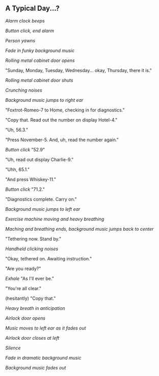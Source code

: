 ## A Typical Day...?

*Alarm clock beeps*

*Button click, end alarm*

*Person yawns*

*Fade in funky background music*

*Rolling metal cabinet door opens*

"Sunday, Monday, Tuesday, Wednesday... okay, Thursday, there it is."

*Rolling metal cabinet door shuts*

*Crunching noises*

*Background music jumps to right ear*

"Foxtrot-Romeo-7 to Home, checking in for diagnostics."

"Copy that. Read out the number on display Hotel-4."

"Uh, 56.3."

"Press November-5. And, uh, read the number again."

*Button click* "52.9"

"Uh, read out display Charlie-9."

"Uhh, 65.1."

"And press Whiskey-11."

*Button click* "71.2."

"Diagnostics complete. Carry on."

*Background music jumps to left ear*

*Exercise machine moving and heavy breathing*

*Maching and breathing ends, background music jumps back to center*

"Tethering now. Stand by."

*Handheld clicking noises*

"Okay, tethered on. Awaiting instruction."

"Are you ready?"

*Exhale* "As I'll ever be."

"You're all clear."

(hesitantly) "Copy that."

*Heavy breath in anticipation*

*Airlock door opens*

*Music moves to left ear as it fades out*

*Airlock door closes at left*

*Silence*

*Fade in dramatic background music*

*Background music fades out*
